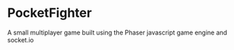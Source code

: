 # PocketFighter
A small multiplayer game built using the Phaser javascript game engine and socket.io
